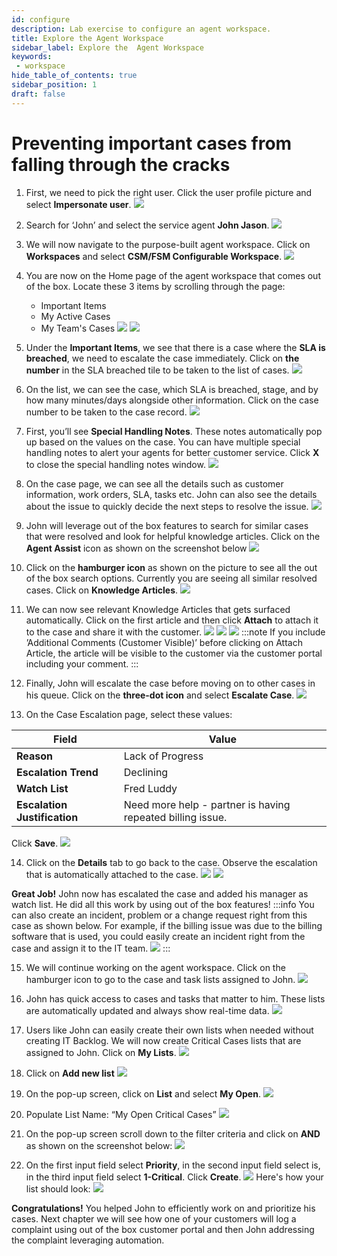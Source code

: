 ```yaml
---
id: configure
description: Lab exercise to configure an agent workspace. 
title: Explore the Agent Workspace 
sidebar_label: Explore the  Agent Workspace
keywords:
 - workspace
hide_table_of_contents: true
sidebar_position: 1
draft: false
---
```


# Preventing important cases from falling through the cracks 

1. First, we need to pick the right user. Click the user profile picture and select **Impersonate user**.
![](../images/Picture1.png)


2. Search for ‘John’ and select the service agent **John Jason**.
![](../images/2023-08-03-09-31-26.png)


3. We will now navigate to the purpose-built agent workspace. Click on **Workspaces** and select **CSM/FSM Configurable Workspace**.
![](../images/2023-08-03-09-31-36.png)


4. You are now on the Home page of the agent workspace that comes out of the box. Locate these 3 items by scrolling through the page:
   * Important Items
   * My Active Cases
   * My Team's Cases
![](../images/2023-08-03-09-32-08.png)
![](../images/2023-08-03-09-33-56.png)


5.	Under the **Important Items**, we see that there is a case where the **SLA is breached**, we need to escalate the case immediately. Click on **the number** in the SLA breached tile to be taken to the list of cases.
![](../images/2023-08-03-09-34-49.png)


6.	On the list, we can see the case, which SLA is breached, stage, and by how many minutes/days alongside other information. Click on the case number to be taken to the case record.
![](../images/2023-08-03-09-35-12.png)


7.	First, you’ll see **Special Handling Notes**. These notes automatically pop up based on the values on the case. You can have multiple special handling notes to alert your agents for better customer service. Click **X** to close the special handling notes window.
![](../images/2023-08-03-09-35-43.png)


8.	On the case page, we can see all the details such as customer information, work orders, SLA, tasks etc. John can also see the details about the issue to quickly decide the next steps to resolve the issue.
![](../images/2023-09-21-11-04-59.png)


9.	John will leverage out of the box features to search for similar cases that were resolved and look for helpful knowledge articles. Click on the **Agent Assist** icon as shown on the screenshot below
![](../images/2023-08-03-09-36-37.png)


10.	Click on the **hamburger icon** as shown on the picture to see all the out of the box search options. Currently you are seeing all similar resolved cases. Click on **Knowledge Articles**. 
![](../images/2023-09-21-11-06-24.png)


11.	We can now see relevant Knowledge Articles that gets surfaced automatically. Click on the first article and then click **Attach** to attach it to the case and share it with the customer.
![](../images/2023-09-21-11-08-12.png)
![](../images/2023-09-21-11-08-26.png)
![](../images/2023-09-21-11-08-33.png)
:::note
If you include ’Additional Comments (Customer Visible)’ before clicking on Attach Article, the article will be visible to the customer via the customer portal including your comment.
:::


12.	Finally, John will escalate the case before moving on to other cases in his queue. Click on the **three-dot icon** and select **Escalate Case**.
![](../images/2023-09-21-11-09-08.png)


13.	On the Case Escalation page, select these values:
      
 |Field | Value 
 |---|---
 |**Reason** | Lack of Progress
 |**Escalation Trend**| Declining 
 |**Watch List** | Fred Luddy
 |**Escalation Justification** | Need more help - partner is having repeated billing issue.
 Click **Save**.
 ![](../images/2023-09-19-09-53-30.png)


 14.  Click on the **Details** tab to go back to the case. Observe the escalation that is automatically attached to the case.
 ![](../images/2023-09-19-09-55-06.png)
 ![](../images/2023-09-19-09-55-31.png)
 
 **Great Job!** John now has escalated the case and added his manager as watch list. He did all this work by using out of the box features!
:::info
You can also create an incident, problem or a change request right from this case as shown below. For example, if the billing issue was due to the billing software that is used, you could easily create an incident right from the case and assign it to the IT team.
![](../images/2023-09-21-13-44-06.png)
:::


15.	We will continue working on the agent workspace. Click on the hamburger icon to go to the case and task lists assigned to John.
![](../images/2023-09-21-11-11-35.png)


16.	John has quick access to cases and tasks that matter to him. These lists are automatically updated and always show real-time data.
![](../images/2023-08-03-09-42-04.png)


17.	Users like John can easily create their own lists when needed without creating IT Backlog. We will now create Critical Cases lists that are assigned to John. Click on **My Lists**.
![](../images/2023-08-03-09-42-41.png)


18.	Click on **Add new list**
![](../images/2023-08-03-09-42-59.png)


19.	On the pop-up screen, click on **List** and select **My Open**.
![](../images/2023-08-03-09-43-27.png)


20.	Populate List Name: “My Open Critical Cases”
![](../images/2023-08-03-09-44-02.png)


21.	On the pop-up screen scroll down to the filter criteria and click on **AND** as shown on the screenshot below:
![](../images/2023-08-03-09-44-30.png)


22.	On the first input field select **Priority**, in the second input field select is, in the third input field select **1-Critical**. Click **Create**.
![](../images/2023-08-03-09-45-06.png)
Here's how your list should look:
![](../images/2023-09-21-11-12-38.png)


**Congratulations!** You helped John to efficiently work on and prioritize his cases. Next chapter we will see how one of your customers will log a complaint using out of the box customer portal and then John addressing the complaint leveraging automation.
